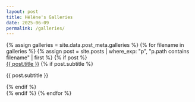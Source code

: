 ```yaml
---
layout: post
title: Hélène's Galleries
date: 2025-06-09
permalink: /galleries/
---
```


<div class="post-grid">
  {% assign galleries = site.data.post_meta.galleries %}
  {% for filename in galleries %}
    {% assign post = site.posts | where_exp: "p", "p.path contains filename" | first %}
    {% if post %}
      <div class="post-box">
        <a href="{{ post.url }}" class="post-box-link">{{ post.title }}</a>
        {% if post.subtitle %}
          <p class="subtitle">{{ post.subtitle }}</p>
        {% endif %}
      </div>
    {% endif %}
  {% endfor %}
</div>
